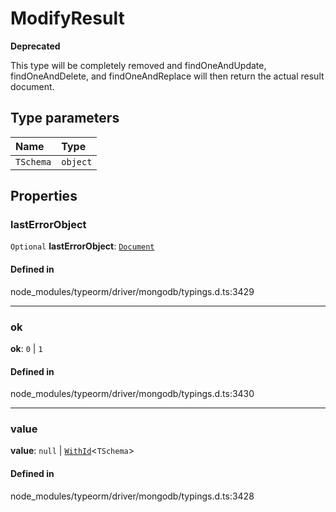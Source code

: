 # ModifyResult

**Deprecated**

This type will be completely removed and findOneAndUpdate,
            findOneAndDelete, and findOneAndReplace will then return the
            actual result document.

## Type parameters

| Name | Type |
| :------ | :------ |
| `TSchema` | `object` |

## Properties

### lastErrorObject

 `Optional` **lastErrorObject**: [`Document`](Document.md)

#### Defined in

node_modules/typeorm/driver/mongodb/typings.d.ts:3429

___

### ok

 **ok**: ``0`` \| ``1``

#### Defined in

node_modules/typeorm/driver/mongodb/typings.d.ts:3430

___

### value

 **value**: ``null`` \| [`WithId`](../types/WithId.md)<`TSchema`\>

#### Defined in

node_modules/typeorm/driver/mongodb/typings.d.ts:3428
